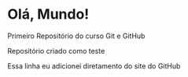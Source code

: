 # Olá, Mundo!
 Primeiro Repositório do curso Git e GitHub

 Repositório criado como teste
 
 Essa linha eu adicionei diretamento do site do GitHub
 

